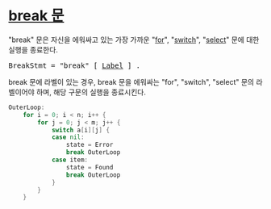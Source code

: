 # [break 문](#break-statements)

"break" 문은 자신을 에워싸고 있는 가장 가까운 "[for](/Statements/for_statements.html)", "[switch](/Statements/switch_statements.html)", "[select](/Statements/select_statements.html)" 문에 대한 실행을 종료한다.

<pre>
<a id="BreakStmt">BreakStmt</a> = "break" [ <a href="/Statements/labeled_statements.html#Label">Label</a> ] .
</pre>

break 문에 라벨이 있는 경우, break 문을 에워싸는 "for", "switch", "select" 문의 라벨이어야 하며, 해당 구문의 실행을 종료시킨다.


```go
OuterLoop:
    for i = 0; i < n; i++ {
        for j = 0; j < m; j++ {
            switch a[i][j] {
            case nil:
                state = Error
                break OuterLoop
            case item:
                state = Found
                break OuterLoop
            }
        }
    }
```

